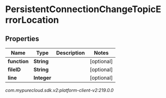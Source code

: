 # PersistentConnectionChangeTopicErrorLocation


## Properties

| Name | Type | Description | Notes |
| ------------ | ------------- | ------------- | ------------- |
| **function** | **String** |  |  [optional] |
| **fileID** | **String** |  |  [optional] |
| **line** | **Integer** |  |  [optional] |




_com.mypurecloud.sdk.v2:platform-client-v2:219.0.0_
